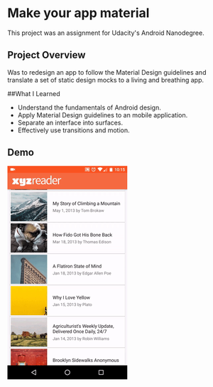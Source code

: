 # Make your app material
This project was an assignment for Udacity's Android Nanodegree. 

## Project Overview

Was to redesign an app to follow the Material Design guidelines and translate a set of static design mocks to a living and breathing app.

##What I Learned
<ul>
  <li>Understand the fundamentals of Android design.</li>
  <li>Apply Material Design guidelines to an mobile application.</li>
  <li>Separate an interface into surfaces.</li>
  <li>Effectively use transitions and motion.</li>
</ul>

## Demo

<img src="./art/demo.gif" width="270" height="480"/>
